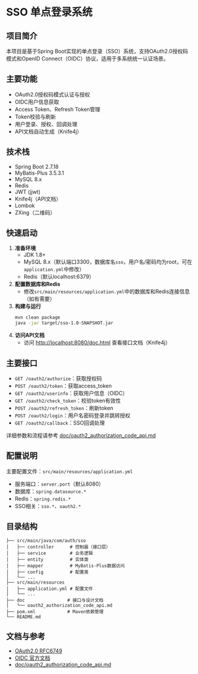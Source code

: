 # SSO 单点登录系统

## 项目简介
本项目是基于Spring Boot实现的单点登录（SSO）系统，支持OAuth2.0授权码模式和OpenID Connect（OIDC）协议，适用于多系统统一认证场景。

## 主要功能
- OAuth2.0授权码模式认证与授权
- OIDC用户信息获取
- Access Token、Refresh Token管理
- Token校验与刷新
- 用户登录、授权、回调处理
- API文档自动生成（Knife4j）

## 技术栈
- Spring Boot 2.7.18
- MyBatis-Plus 3.5.3.1
- MySQL 8.x
- Redis
- JWT (jjwt)
- Knife4j（API文档）
- Lombok
- ZXing（二维码）

## 快速启动
1. **准备环境**
   - JDK 1.8+
   - MySQL 8.x（默认端口3300，数据库名`sso`，用户名/密码均为root，可在`application.yml`中修改）
   - Redis（默认localhost:6379）
2. **配置数据库和Redis**
   - 修改`src/main/resources/application.yml`中的数据库和Redis连接信息（如有需要）
3. **构建与运行**
   ```bash
   mvn clean package
   java -jar target/sso-1.0-SNAPSHOT.jar
   ```
4. **访问API文档**
   - 访问 [http://localhost:8080/doc.html](http://localhost:8080/doc.html) 查看接口文档（Knife4j）

## 主要接口
- `GET /oauth2/authorize`：获取授权码
- `POST /oauth2/token`：获取access_token
- `GET /oauth2/userinfo`：获取用户信息（OIDC）
- `GET /oauth2/check_token`：校验token有效性
- `POST /oauth2/refresh_token`：刷新token
- `POST /oauth2/login`：用户名密码登录并跳转授权
- `GET /oauth2/callback`：SSO回调处理

详细参数和流程请参考 [doc/oauth2_authorization_code_api.md](doc/oauth2_authorization_code_api.md)

## 配置说明
主要配置文件：`src/main/resources/application.yml`
- 服务端口：`server.port`（默认8080）
- 数据库：`spring.datasource.*`
- Redis：`spring.redis.*`
- SSO相关：`sso.*`、`oauth2.*`

## 目录结构
```
├── src/main/java/com/auth/sso
│   ├── controller      # 控制器（接口层）
│   ├── service         # 业务逻辑
│   ├── entity          # 实体类
│   ├── mapper          # MyBatis-Plus数据访问
│   ├── config          # 配置类
│   └── ...
├── src/main/resources
│   ├── application.yml # 配置文件
│   └── ...
├── doc                # 接口与设计文档
│   └── oauth2_authorization_code_api.md
├── pom.xml            # Maven依赖管理
└── README.md
```

## 文档与参考
- [OAuth2.0 RFC6749](https://datatracker.ietf.org/doc/html/rfc6749)
- [OIDC 官方文档](https://openid.net/specs/openid-connect-core-1_0.html)
- [doc/oauth2_authorization_code_api.md](doc/oauth2_authorization_code_api.md)
